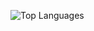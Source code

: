 ![Top Languages](https://github-readme-stats.vercel.app/api/top-langs/?username=beauberghmans&layout=compact)
